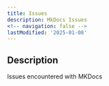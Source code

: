 ```yaml
---
title: Issues
description: MkDocs Issues
<!-- navigation: false --> 
lastModified: '2025-01-08'
---
```


## Description

Issues encountered with MKDocs
